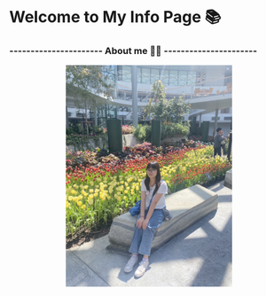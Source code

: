 # Welcome to My Info Page 📚 
### ---------------------- About me 👩🏻 ----------------------
<div style="text-align: center;">
 <img src="IMG_5122.jpeg" alt="punch" width="300" />
</div>



